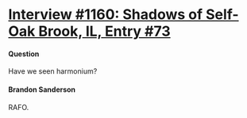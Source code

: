 # [Interview #1160: Shadows of Self-Oak Brook, IL, Entry #73](https://www.theoryland.com/intvmain.php?i=1160#73)

#### Question

Have we seen harmonium?

#### Brandon Sanderson

RAFO.

